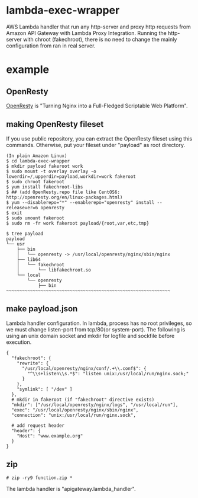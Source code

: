 # lambda-exec-wrapper
AWS Lambda handler that run any http-server and proxy http requests from Amazon API Gateway with Lambda Proxy Integration.
Running the http-server with chroot (fakechroot), there is no need to change the mainly configuration from ran in real server.

# example
## OpenResty
[OpenResty](http://openresty.org/) is "Turning Nginx into a Full-Fledged Scriptable Web Platform".

## making OpenResty fileset
If you use public repository, you can extract the OpenResty fileset using this commands.
Otherwise, put your fileset under "payload" as root directory.

```
(In plain Amazon Linux)
$ cd lambda-exec-wrapper
$ mkdir payload fakeroot work
$ sudo mount -t overlay overlay -o lowerdir=/,upperdir=payload,workdir=work fakeroot
$ sudo chroot fakeroot
$ yum install fakechroot-libs
$ ## (add OpenResty.repo file like CentOS6: http://openresty.org/en/linux-packages.html)
$ yum --disablerepo="*" --enablerepo="openresty" install --releasever=6 openresty
$ exit
$ sudo umount fakeroot
$ sudo rm -fr work fakeroot payload/{root,var,etc,tmp}

$ tree payload
payload
└── usr
    ├── bin
    │   └── openresty -> /usr/local/openresty/nginx/sbin/nginx
    ├── lib64
    │   └── fakechroot
    │       └── libfakechroot.so
    └── local
        └── openresty
            ├── bin
~~~~~~~~~~~~~~~~~~~~~~~~~~~~~~~~~~~~~~~~~~~~~~~~~~~~~~~~~~~~~~
```

## make payload.json
Lambda handler configuration.
In lambda, process has no root privileges, so we must change listen-port from tcp/80(or system-port).
The following is using an unix domain socket and mkdir for logfile and sockfile before execution.

```
{
  "fakechroot": {
    "rewrite": {
      "/usr/local/openresty/nginx/conf/.+\\.conf$": {
        "^\\s+listen\\s.*$": "listen unix:/usr/local/run/nginx.sock;"
      }
    },
    "symlink": [ "/dev" ]
  },
  # mkdir in fakeroot (if "fakechroot" directive exists)
  "mkdir": ["/usr/local/openresty/nginx/logs", "/usr/local/run"],
  "exec": "/usr/local/openresty/nginx/sbin/nginx",
  "connection": "unix:/usr/local/run/nginx.sock",

  # add request header
  "header": {
    "Host": "www.example.org"
  }
}
```

## zip
```
# zip -ry9 function.zip *
```

The lambda handler is "apigateway.lambda_handler".

